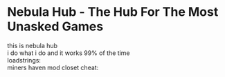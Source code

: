 # Nebula Hub - The Hub For The Most Unasked Games
this is nebula hub  
i do what i do and it works 99% of the time  
loadstrings:  
miners haven mod closet cheat:  
